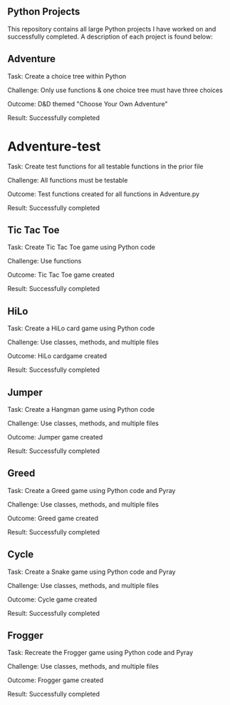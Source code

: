 ## Python Projects
This repository contains all large Python projects I have worked on and successfully completed. A description of each project is found below:

## Adventure
Task: Create a choice tree within Python

Challenge: Only use functions & one choice tree must have three choices

Outcome: D&D themed "Choose Your Own Adventure"

Result: Successfully completed

# Adventure-test
Task: Create test functions for all testable functions in the prior file

Challenge: All functions must be testable

Outcome: Test functions created for all functions in Adventure.py

Result: Successfully completed

## Tic Tac Toe
Task: Create Tic Tac Toe game using Python code

Challenge: Use functions

Outcome: Tic Tac Toe game created

Result: Successfully completed

## HiLo
Task: Create a HiLo card game using Python code

Challenge: Use classes, methods, and multiple files

Outcome: HiLo cardgame created

Result: Successfully completed

## Jumper
Task: Create a Hangman game using Python code

Challenge: Use classes, methods, and multiple files

Outcome: Jumper game created

Result: Successfully completed

## Greed
Task: Create a Greed game using Python code and Pyray

Challenge: Use classes, methods, and multiple files

Outcome: Greed game created

Result: Successfully completed

## Cycle
Task: Create a Snake game using Python code and Pyray

Challenge: Use classes, methods, and multiple files

Outcome: Cycle game created

Result: Successfully completed

## Frogger
Task: Recreate the Frogger game using Python code and Pyray

Challenge: Use classes, methods, and multiple files

Outcome: Frogger game created

Result: Successfully completed
